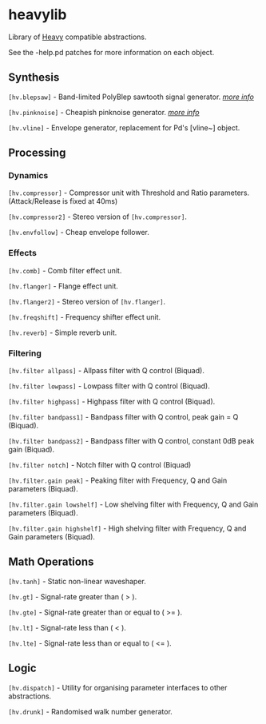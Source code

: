# heavylib
Library of [Heavy](https://enzienaudio.com) compatible abstractions.

See the -help.pd patches for more information on each object.

Synthesis
---
`[hv.blepsaw]` - Band-limited PolyBlep sawtooth signal generator. [_more info_](https://github.com/cfloisand/pd-polyblep/blob/master/Source/polyblep~.c)

`[hv.pinknoise]` - Cheapish pinknoise generator. [_more info_](http://www.firstpr.com.au/dsp/pink-noise/)

`[hv.vline]` - Envelope generator, replacement for Pd's [vline~] object.

Processing
---

### Dynamics

`[hv.compressor]` - Compressor unit with Threshold and Ratio parameters. (Attack/Release is fixed at 40ms)

`[hv.compressor2]` - Stereo version of `[hv.compressor]`.

`[hv.envfollow]` - Cheap envelope follower.

### Effects

`[hv.comb]` - Comb filter effect unit.

`[hv.flanger]` - Flange effect unit.

`[hv.flanger2]` - Stereo version of `[hv.flanger]`.

`[hv.freqshift]` - Frequency shifter effect unit.

`[hv.reverb]` - Simple reverb unit.

### Filtering

`[hv.filter allpass]` - Allpass filter with Q control (Biquad).

`[hv.filter lowpass]` - Lowpass filter with Q control (Biquad).

`[hv.filter highpass]` - Highpass filter with Q control (Biquad).

`[hv.filter bandpass1]` - Bandpass filter with Q control, peak gain = Q (Biquad).

`[hv.filter bandpass2]` - Bandpass filter with Q control, constant 0dB peak gain (Biquad).

`[hv.filter notch]` - Notch filter with Q control (Biquad)

`[hv.filter.gain peak]` - Peaking filter with Frequency, Q and Gain parameters (Biquad).

`[hv.filter.gain lowshelf]` - Low shelving filter with Frequency, Q and Gain parameters (Biquad).

`[hv.filter.gain highshelf]` - High shelving filter with Frequency, Q and Gain parameters (Biquad).

Math Operations
---
`[hv.tanh]` - Static non-linear waveshaper.

`[hv.gt]` - Signal-rate greater than ( > ).

`[hv.gte]` - Signal-rate greater than or equal to ( >= ).

`[hv.lt]` - Signal-rate less than ( < ).

`[hv.lte]` - Signal-rate less than or equal to ( <= ).

Logic
---

`[hv.dispatch]` - Utility for organising parameter interfaces to other abstractions.

`[hv.drunk]` - Randomised walk number generator.

